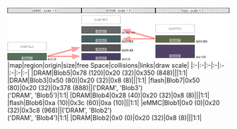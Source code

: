 ![memory map diagram](test_generate_doc_example_three_maps_redux.png)
|map|region|origin|size|free Space|collisions|links|draw scale|
|:-|:-|:-|:-|:-|:-|:-|:-|
|DRAM|<span style='color:(52, 54, 54)'>Blob5</span>|0x78 (120)|0x20 (32)|0x350 (848)|||1:1|
|DRAM|<span style='color:(4, 45, 43)'>Blob3</span>|0x50 (80)|0x20 (32)|0x8 (8)|||1:1|
|flash|<span style='color:(41, 54, 7)'>Blob7</span>|0x50 (80)|0x20 (32)|0x378 (888)||('DRAM', 'Blob3')<BR>('DRAM', 'Blob5')|1:1|
|DRAM|<span style='color:(30, 25, 31)'>Blob4</span>|0x28 (40)|0x20 (32)|0x8 (8)|||1:1|
|flash|<span style='color:(25, 3, 53)'>Blob6</span>|0xa (10)|0x3c (60)|0xa (10)|||1:1|
|eMMC|<span style='color:(28, 66, 39)'>Blob1</span>|0x0 (0)|0x20 (32)|0x3c8 (968)||('DRAM', 'Blob2')<BR>('DRAM', 'Blob4')|1:1|
|DRAM|<span style='color:(15, 1, 51)'>Blob2</span>|0x0 (0)|0x20 (32)|0x8 (8)|||1:1|

